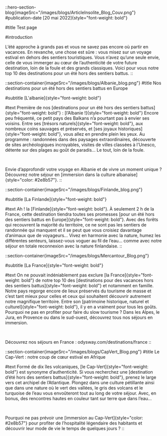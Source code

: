 ::hero-section-blog{imageSrc="/images/blogs/ArticleInsolite_Blog_Couv.png"}
#publication-date
[20 mai 2022]{style="font-weight: bold"}

#title
Test page

#introduction

L’été approche à grands pas et vous ne savez pas encore où partir en vacances. En revanche, une chose est sûre : vous misez sur un voyage estival en dehors des sentiers touristiques. Vous n’avez qu’une seule envie, celle de vous immerger au cœur de l’authenticité de votre future destination, loin de la foule et des grands classiques. Voici pour vous notre top 10 des destinations pour un été hors des sentiers battus.
::


::section-container{imageSrc="/images/blogs/Albanie_blog.png"}
#title
Nos destinations pour un été hors des sentiers battus en Europe

#subtitle
[L'albanie]{style="font-weight: bold"}

#text
Première de nos [destinations pour un été hors des sentiers battus]{style="font-weight: bold"} : [l’Albanie !]{style="font-weight: bold"} Encore peu fréquenté, ce petit pays des Balkans n’a pourtant pas à envier ses voisins. Entre ses [trésors naturels]{style="font-weight: bold"}, aux nombreux coins sauvages et préservés, et [ses joyaux historiques]{style="font-weight: bold"}, vous allez en prendre plein les yeux. Au programme : randonnées dans des paysages extraordinaires, découverte de sites archéologiques incroyables, visites de villes classées à l’Unesco, détente sur des plages au goût de paradis… Le tout, loin de la foule.

<br>

Envie d’approfondir votre voyage en Albanie et de vivre un moment unique ? Découvrez notre séjour en [immersion dans la culture albanaise]{style="color: #2e8b57"}.
::

::section-container{imageSrc="/images/blogs/Finlande_blog.png"}

#subtitle
[La Finlande]{style="font-weight: bold"}

#text
Ah ! la [Finlande]{style="font-weight: bold"}. À seulement 2 h de la France, cette destination tiendra toutes ses promesses [pour un été hors des sentiers battus en Europe]{style="font-weight: bold"}. Avec des forêts qui recouvrent la majorité du territoire, ce ne sont pas les sentiers de randonnée qui manquent et il se peut que vous croisiez davantage d’animaux que de voyageurs… Vivez en harmonie avec la nature, humez les différentes senteurs, laissez-vous voguer au fil de l’eau... comme avec notre séjour en totale reconnexion avec la nature finlandaise.
::

::section-container{imageSrc="/images/blogs/Mercantour_Blog.png"}

#subtitle
[La France]{style="font-weight: bold"}

#text
On ne pouvait indéniablement pas exclure [la France]{style="font-weight: bold"} de notre top 10 des [destinations pour des vacances hors des sentiers battus]{style="font-weight: bold"} et notamment en famille. Notre pays regorge encore de lieux préservés du tourisme de masse et c’est tant mieux pour celles et ceux qui souhaitent découvrir autrement notre magnifique territoire. Entre son [patrimoine historique, naturel et culturel]{style="font-weight: bold"}, il y en a vraiment pour tous les goûts. Pourquoi ne pas en profiter pour faire du slow tourisme ? Dans les Alpes, le Jura, en Provence ou dans le sud-ouest, découvrez tous nos séjours en immersion.

<br>

Découvrez nos séjours en France : odysway.com/destinations/france 
::

::section-container{imageSrc="/images/blogs/CapVert_Blog.png"}
#title
Le Cap-Vert : notre coup de cœur estival en Afrique

#text
Formé de dix îles volcaniques, [le Cap-Vert]{style="font-weight: bold"} est synonyme d’authenticité. Si vous recherchez une [destination d’été hors des sentiers battus]{style="font-weight: bold"}, prenez le large vers cet archipel de l’Atlantique. Plongez dans une culture pétillante ainsi que dans une nature où le vert des vallées, le gris des volcans et le turquoise de l’eau vous envoûteront tout au long de votre séjour. Avec, en bonus, des rencontres hautes en couleur tant sur terre que dans l’eau…

<br>

Pourquoi ne pas prévoir une [immersion au Cap-Vert]{style="color: #2e8b57"} pour profiter de l’hospitalité légendaire des habitants et découvrir leur mode de vie le temps de quelques jours ?
::